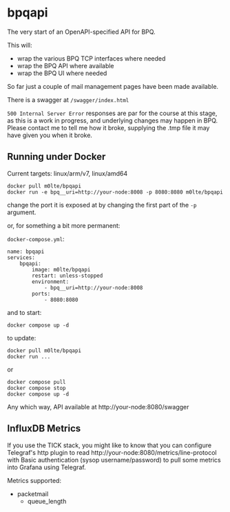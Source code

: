 # bpqapi

The very start of an OpenAPI-specified API for BPQ.

This will:

- wrap the various BPQ TCP interfaces where needed
- wrap the BPQ API where available
- wrap the BPQ UI where needed

So far just a couple of mail management pages have been made available.

There is a swagger at `/swagger/index.html`

`500 Internal Server Error` responses are par for the course at this stage, as this is a work in progress, and underlying changes may happen in BPQ. Please contact me to tell me how it broke, supplying the .tmp file it may have given you when it broke.

## Running under Docker

Current targets: linux/arm/v7, linux/amd64

```
docker pull m0lte/bpqapi
docker run -e bpq__uri=http://your-node:8008 -p 8080:8080 m0lte/bpqapi
```

change the port it is exposed at by changing the first part of the `-p` argument.

or, for something a bit more permanent: 

`docker-compose.yml`:

```
name: bpqapi
services:
    bpqapi:
        image: m0lte/bpqapi
        restart: unless-stopped
        environment:
            - bpq__uri=http://your-node:8008
        ports:
            - 8080:8080
```

and to start: 

```
docker compose up -d
```

to update:

```
docker pull m0lte/bpqapi
docker run ...
```

or


```
docker compose pull
docker compose stop
docker compose up -d
```

Any which way, API available at http://your-node:8080/swagger


## InfluxDB Metrics

If you use the TICK stack, you might like to know that you can configure Telegraf's http plugin to read http://your-node:8080/metrics/line-protocol with Basic authentication (sysop username/password) to pull some metrics into Grafana using Telegraf.

Metrics supported:

- packetmail
  - queue_length
